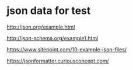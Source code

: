 # json data for test

http://json.org/example.html  


http://json-schema.org/example1.html  


https://www.sitepoint.com/10-example-json-files/  


https://jsonformatter.curiousconcept.com/  



